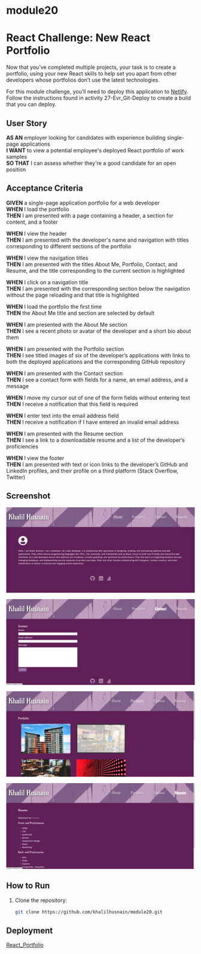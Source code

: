 # module20

# React Challenge: New React Portfolio

Now that you’ve completed multiple projects, your task is to create a portfolio, using your new React skills to help set you apart from other developers whose portfolios don’t use the latest technologies.

For this module challenge, you’ll need to deploy this application to [Netlify](https://www.netlify.com/). Follow the instructions found in activity 27-Evr_Git-Deploy to create a build that you can deploy.

## User Story

**AS AN** employer looking for candidates with experience building single-page applications  
**I WANT** to view a potential employee's deployed React portfolio of work samples  
**SO THAT** I can assess whether they're a good candidate for an open position  

## Acceptance Criteria

**GIVEN** a single-page application portfolio for a web developer  
**WHEN** I load the portfolio  
**THEN** I am presented with a page containing a header, a section for content, and a footer  

**WHEN** I view the header  
**THEN** I am presented with the developer's name and navigation with titles corresponding to different sections of the portfolio  

**WHEN** I view the navigation titles  
**THEN** I am presented with the titles About Me, Portfolio, Contact, and Resume, and the title corresponding to the current section is highlighted  

**WHEN** I click on a navigation title  
**THEN** I am presented with the corresponding section below the navigation without the page reloading and that title is highlighted  

**WHEN** I load the portfolio the first time  
**THEN** the About Me title and section are selected by default  

**WHEN** I am presented with the About Me section  
**THEN** I see a recent photo or avatar of the developer and a short bio about them  

**WHEN** I am presented with the Portfolio section  
**THEN** I see titled images of six of the developer’s applications with links to both the deployed applications and the corresponding GitHub repository  

**WHEN** I am presented with the Contact section  
**THEN** I see a contact form with fields for a name, an email address, and a message  

**WHEN** I move my cursor out of one of the form fields without entering text  
**THEN** I receive a notification that this field is required  

**WHEN** I enter text into the email address field  
**THEN** I receive a notification if I have entered an invalid email address  

**WHEN** I am presented with the Resume section  
**THEN** I see a link to a downloadable resume and a list of the developer’s proficiencies  

**WHEN** I view the footer  
**THEN** I am presented with text or icon links to the developer’s GitHub and LinkedIn profiles, and their profile on a third platform (Stack Overflow, Twitter)  

## Screenshot

![About](/src/assets/README_image/about.png)

![Contact](/src/assets/README_image/contact.png)

![Portfolio](/src/assets/README_image/portfolio.png)

![Resume](/src/assets/README_image/resume.png)

## How to Run

1. Clone the repository:  
   ```bash
   git clone https://github.com/khalilhusnain/module20.git

## Deployment
[React_Portfolio](https://glowing-sundae-5c8b79.netlify.app/)
